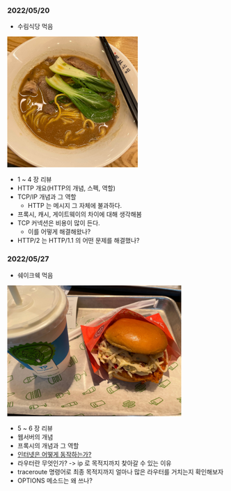 ### 2022/05/20

- 수림식당 먹음
<img src="./dinner_asset/surim.jpeg" width="300" height="300" />

- 1 ~ 4 장 리뷰
- HTTP 개요(HTTP의 개념, 스펙, 역할)
- TCP/IP 개념과 그 역할
  - HTTP 는 메시지 그 자체에 불과하다.
- 프록시, 캐시, 게이트웨이의 차이에 대해 생각해봄
- TCP 커넥션은 비용이 많이 든다.
  - 이를 어떻게 해결해왔나?
- HTTP/2 는 HTTP/1.1 의 어떤 문제를 해결했나?


### 2022/05/27
- 쉐이크쉑 먹음
<img src="./dinner_asset/shake_shack.jpeg" width="400" height="300" />

- 5 ~ 6 장 리뷰
- 웹서버의 개념
- 프록시의 개념과 그 역할
- [인터넷은 어떻게 동작하는가?](https://developer.mozilla.org/ko/docs/Learn/Common_questions/How_does_the_Internet_work)
- 라우터란 무엇인가? -> ip 로 목적지까지 찾아갈 수 있는 이유
- traceroute 명령어로 최종 목적지까지 얼마나 많은 라우터를 거치는지 확인해보자
- OPTIONS 메소드는 왜 쓰나?
